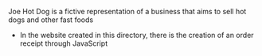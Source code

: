 Joe Hot Dog is a fictive representation of a business that aims to sell hot dogs and other fast foods
- In the website created in this directory, there is the creation of an order receipt through JavaScript
